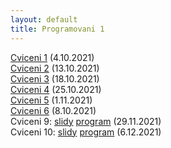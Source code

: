 ```yaml
---
layout: default
title: Programovani 1
---
```

[Cviceni 1](https://u.pcloud.link/publink/show?code=XZUSf6XZ9aRCpkBBJbQl3bAWPfnmmSG8M0Kk) (4.10.2021) <br>
[Cviceni 2](https://u.pcloud.link/publink/show?code=XZLbHEXZvIFsB6w65gbmnUpqawoVGyI2yNzy) (13.10.2021) <br>
[Cviceni 3](https://u.pcloud.link/publink/show?code=XZX26EXZ3aDq6yEEC2SVLXB5LoVhDYAfRz9k) (18.10.2021) <br>
[Cviceni 4](https://u.pcloud.link/publink/show?code=XZPWeUXZ4UUgQgMEFsY7QFNb4nSVr5OFISR7) (25.10.2021) <br>
[Cviceni 5](https://u.pcloud.link/publink/show?code=XZpveUXZqMubG3DaJ58HNHHCnQuyLmdA2Hmy) (1.11.2021) <br>
[Cviceni 6](https://u.pcloud.link/publink/show?code=XZLveUXZa67U1nL4M8zH5wLvzVB3ifpvUu97) (8.10.2021) <br>
Cviceni 9: [slidy](https://u.pcloud.link/publink/show?code=XZNYvAXZtRO5A8XAbx0VRh8dVTCBmLLi5SYk) [program](https://u.pcloud.link/publink/show?code=XZ5mvAXZW5XYXs8rdqFPDlIMJLtaoQ7EOlo7) (29.11.2021) <br>
Cviceni 10: [slidy](https://u.pcloud.link/publink/show?code=XZrYvAXZIVii7r1llgYf1kkwauNqx4nPdGwX) [program](https://u.pcloud.link/publink/show?code=XZzmvAXZvBxTdEQtxDz8YXYHqPtCqQiPtyn7) (6.12.2021) <br>
